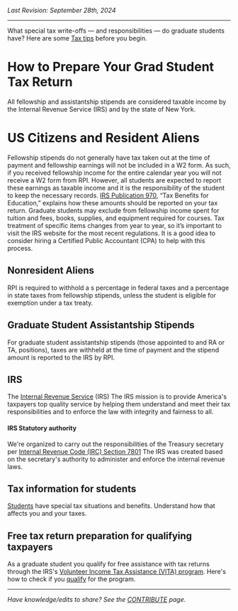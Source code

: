 _Last Revision: September 28th, 2024_

---

What special tax write-offs — and responsibilities — do graduate students have? 
Here are some [Tax tips](https://optimataxrelief.com/blog/tax-tips-for-grad-students/) before you begin.
# How to Prepare Your Grad Student Tax Return
All fellowship and assistantship stipends are considered taxable income by the Internal Revenue Service (IRS) and by the state of New York.
# US Citizens and Resident Aliens
Fellowship stipends do not generally have tax taken out at the time of payment and fellowship earnings will not be included in a W2 form. As such, if you received fellowship income for the entire calendar year you will not receive a W2 form from RPI. However, all students are expected to report these earnings as taxable income and it is the responsibility of the student to keep the necessary records. [IRS Publication 970](https://www.irs.gov/forms-pubs/about-publication-970), “Tax Benefits for Education,” explains how these amounts should be reported on your tax return. Graduate students may exclude from fellowship income spent for tuition and fees, books, supplies, and equipment required for courses. Tax treatment of specific items changes from year to year, so it’s important to visit the IRS website for the most recent regulations. It is a good idea to consider hiring a Certified Public Accountant (CPA) to help with this process.
## Nonresident Aliens
RPI is required to withhold a s percentage in federal taxes and a percentage in state taxes from fellowship stipends, unless the student is eligible for exemption under a tax treaty.

## Graduate Student Assistantship Stipends
For graduate student assistantship stipends (those appointed to and RA or TA, positions), taxes are withheld at the time of payment and the stipend amount is reported to the IRS by RPI. 
## IRS
The [Internal Revenue Service](https://www.irs.gov/) (IRS) The IRS mission is to provide America's taxpayers top quality service by helping them understand and meet their tax responsibilities and to enforce the law with integrity and fairness to all.
#### IRS Statutory authority
We're organized to carry out the responsibilities of the Treasury secretary per [Internal Revenue Code (IRC) Section 7801](https://www.law.cornell.edu/uscode/text/26/7801) The IRS was created based on the secretary's authority to administer and enforce the internal revenue laws.

## Tax information for students
[Students](https://www.irs.gov/individuals/students) have special tax situations and benefits. Understand how that affects you and your taxes.

## Free tax return preparation for qualifying taxpayers
As a graduate student you qualify for free assistance with tax returns through the 
IRS's [Volunteer Income Tax Assistance (VITA) program](https://www.irs.gov/individuals/free-tax-return-preparation-for-qualifying-taxpayers). Here's how to check if you [qualify](https://www.unitedwaygcr.org/cash/free-tax-prep) for the program.


---
_Have knowledge/edits to share? See the [CONTRIBUTE](../CONTRIBUTE.md) page._